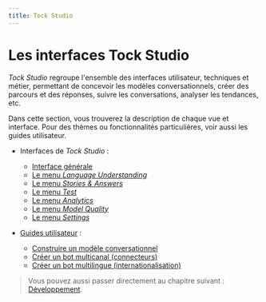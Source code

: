 ```yaml
---
title: Tock Studio
---
```


# Les interfaces Tock Studio

_Tock Studio_ regroupe l'ensemble des interfaces utilisateur, techniques et métier, permettant 
de concevoir les modèles conversationnels, créer des parcours et des réponses, suivre les conversations, 
 analyser les tendances, etc.

Dans cette section, vous trouverez la description de chaque vue et interface. 
Pour des thèmes ou fonctionnalités particulières, voir aussi les guides utilisateur.

* Interfaces de _Tock Studio_ :
    * [Interface générale](studio/general)
    * [Le menu _Language Understanding_](studio/nlu)
    * [Le menu _Stories & Answers_](studio/stories-and-answers)
    * [Le menu _Test_](studio/test)
    * [Le menu _Analytics_](studio/analytics)
    * [Le menu _Model Quality_](studio/nlu-qa)
    * [Le menu _Settings_](studio/configuration)

* [Guides utilisateur](guides) :
    * [Construire un modèle conversationnel](guides/build-model)
    * [Créer un bot multicanal (connecteurs)](guides/canaux)
    * [Créer un bot multilingue (internationalisation)](guides/i18n)
    
> Vous pouvez aussi passer directement au chapitre suivant : [Développement](dev/de). 
